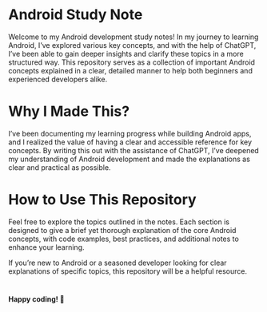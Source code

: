 # Android Study Note
Welcome to my Android development study notes! In my journey to learning Android, I’ve explored various key concepts, and with the help of ChatGPT, I’ve been able to gain deeper insights and clarify these topics in a more structured way. This repository serves as a collection of important Android concepts explained in a clear, detailed manner to help both beginners and experienced developers alike.
# Why I Made This?
I’ve been documenting my learning progress while building Android apps, and I realized the value of having a clear and accessible reference for key concepts. By writing this out with the assistance of ChatGPT, I’ve deepened my understanding of Android development and made the explanations as clear and practical as possible.
# How to Use This Repository
Feel free to explore the topics outlined in the notes. Each section is designed to give a brief yet thorough explanation of the core Android concepts, with code examples, best practices, and additional notes to enhance your learning.

If you’re new to Android or a seasoned developer looking for clear explanations of specific topics, this repository will be a helpful resource.

#
**Happy coding! 🌟**
#

